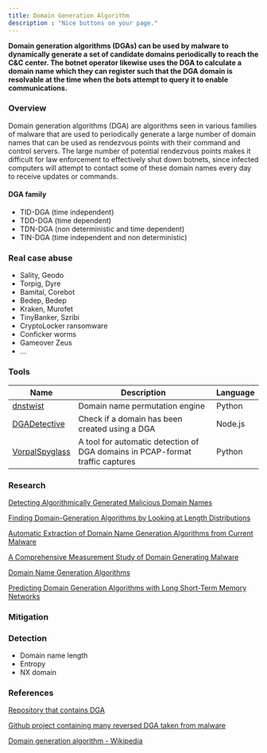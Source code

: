 ```yaml
---
title: Domain Generation Algorithm
description : "Nice buttons on your page."
---
```

**Domain generation algorithms (DGAs) can be used by malware to dynamically generate a set of candidate domains periodically to reach the C&C center. The botnet operator likewise uses the DGA to calculate a domain name which they can register such that the DGA domain is resolvable at the time when the bots attempt to query it to enable communications.**

### Overview <a id="chapter-1"></a>

Domain generation algorithms (DGA) are algorithms seen in various families of malware that are used to periodically generate a large number of domain names that can be used as rendezvous points with their command and control servers. The large number of potential rendezvous points makes it difficult for law enforcement to effectively shut down botnets, since infected computers will attempt to contact some of these domain names every day to receive updates or commands. 

#### DGA family

+ TID-DGA (time independent)
+ TDD-DGA (time dependent)
+ TDN-DGA (non deterministic and time dependent)
+ TIN-DGA  (time independent and non deterministic)


### Real case abuse<a id="chapter-2"></a>

+ Sality, Geodo
+ Torpig, Dyre
+ Bamital, Corebot
+ Bedep, Bedep
+ Kraken, Murofet
+ TinyBanker, Szribi
+ CryptoLocker ransomware
+ Conficker worms
+ Gameover Zeus
+ ...

### Tools <a id="chapter-3"></a>

|<div class="fa fa-wrench" aria-hidden="true" style="color: #00CC01;"> </div> Name | Description | Language |
| ------ | ----------- | ------ |
| [dnstwist](https://github.com/elceef/dnstwist) | Domain name permutation engine | Python |
| [DGADetective](https://github.com/carlospolop-node-apis/dgadetective) | Check if a domain has been created using a DGA | Node.js |
| [VorpalSpyglass](https://github.com/BenH11235/VorpalSpyglass) | A tool for automatic detection of DGA domains in PCAP-format traffic captures | Python |

### Research <a id="chapter-4"></a>

[Detecting Algorithmically Generated Malicious Domain Names](https://cesg.tamu.edu/wp-content/uploads/2012/04/reddy_papers/imc2010-yadav.pdf)

[Finding Domain-Generation Algorithms by Looking at Length Distributions](https://pdfs.semanticscholar.org/bc12/34d57c2bfae6bcc6a8f1f1743ba42b8317ed.pdf)

[Automatic Extraction of Domain Name Generation Algorithms from Current Malware](https://pdfs.semanticscholar.org/6bde/0f61a5707f5bd01266bba63fd348c15af579.pdf)

[A Comprehensive Measurement Study of Domain Generating Malware](https://www.usenix.org/system/files/conference/usenixsecurity16/sec16_paper_plohmann.pdf)

[Domain Name Generation Algorithms](https://is.muni.cz/th/b17r9/thesis_448416.pdf)

[Predicting Domain Generation Algorithms with Long Short-Term Memory Networks](http://www.covert.io/research-papers/deep-learning-security/Predicting%20Domain%20Generation%20Algorithms%20with%20Long%20Short-Term%20Memory%20Networks.pdf)

### Mitigation <a id="chapter-5"></a>

### Detection <a id="chapter-6"></a>

+ Domain name length
+ Entropy
+ NX domain

### References <a id="chapter-7"></a>
[Repository that contains DGA](https://github.com/andrewaeva/DGA)

[Github project containing many reversed DGA taken from malware](https://github.com/baderj/domain_generation_algorithms)

[Domain generation algorithm - Wikipedia](https://en.wikipedia.org/wiki/Domain_generation_algorithm)